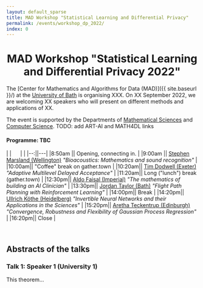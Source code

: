 ```yaml
---
layout: default_sparse
title: MAD Workshop "Statistical Learning and Differential Privacy"
permalink: /events/workshop_dp_2022/
index: 0
---
```


<h1 style="text-align: center;" class="pb-2">MAD Workshop "Statistical Learning and Differential Privacy 2022"</h1>

The [Center for Mathematics and Algorithms for Data (MAD)]({{ site.baseurl }}/) at the [University of Bath](http://www.bath.ac.uk) is organising XXX. On XX September 2022, we are  welcoming XX speakers who will present on different methods and applications of XX.


The event is supported by the Departments of [Mathematical Sciences](https://www.bath.ac.uk/departments/department-of-mathematical-sciences/) and [Computer Science](https://www.bath.ac.uk/departments/department-of-computer-science/).
TODO: add ART-AI and MATH4DL links


<h4 class="pt-3">Programme: TBC</h4>

|  |&nbsp;&nbsp;&nbsp;&nbsp;&nbsp;&nbsp;| |
|--:||---|
|8:50am || Opening, connecting in. |
|9:00am || [Stephen Marsland (Wellington)](https://homepages.ecs.vuw.ac.nz/~marslast/index.html) *"Bioacoustics: Mathematics and sound recognition"* |
|10:00am|| "Coffee" break on gather.town |
|10:20am|| [Tim Dodwell (Exeter)](https://emps.exeter.ac.uk/engineering/staff/td336) *"Adaptive Multilevel Delayed Acceptance"* |
|11:20am|| Long ("lunch") break (gather.town) |
|12:30pm|| [Aldo Faisal (Imperial)](https://www.imperial.ac.uk/people/a.faisal) *"The mathematics of building an AI Clinician"* |
|13:30pm|| [Jordan Taylor (Bath)](https://researchportal.bath.ac.uk/en/persons/jordan-taylor) *"Flight Path Planning with Reinforcement Learning"* |
|14:00pm|| Break |
|14:20pm|| [Ullrich Köthe (Heidelberg)](https://hci.iwr.uni-heidelberg.de/vislearn/people/ullrich-koethe/) *"Invertible Neural Networks and their Applications in the Sciences"* |
|15:20pm|| [Aretha Teckentrup (Edinburgh)](https://www.maths.ed.ac.uk/~ateckent/) *"Convergence, Robustness and Flexibility of Gaussian Process Regression"* |
|16:20pm|| Close |

<br>





## Abstracts of the talks


### Talk 1: Speaker 1 (University 1)

This theorem...